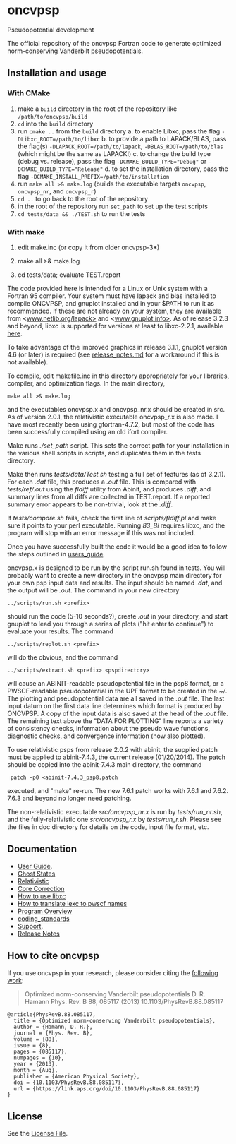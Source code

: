 # oncvpsp

Pseudopotential development

The official repository of the oncvpsp Fortran code to generate
optimized norm-conserving Vanderbilt pseudopotentials.

## Installation and usage

### With CMake
1. make a `build` directory in the root of the repository like `/path/to/oncvpsp/build`
2. `cd` into the `build` directory
3. run `cmake ..` from the `build` directory
  a. to enable Libxc, pass the flag `-DLibxc_ROOT=/path/to/libxc`
  b. to provide a path to LAPACK/BLAS, pass the flag(s) `-DLAPACK_ROOT=/path/to/lapack`, `-DBLAS_ROOT=/path/to/blas` (which might be the same as LAPACK!)
  c. to change the build type (debug vs. release), pass the flag `-DCMAKE_BUILD_TYPE="Debug"` or `-DCMAKE_BUILD_TYPE="Release"`
  d. to set the installation directory, pass the flag `-DCMAKE_INSTALL_PREFIX=/path/to/installation`
4. run `make all >& make.log` (builds the executable targets `oncvpsp`, `oncvpsp_nr`, and `oncvpsp_r`)
5. `cd ..` to go back to the root of the repository
6. in the root of the repository run `set_path` to set up the test scripts
7. `cd tests/data && ./TEST.sh` to run the tests

### With make
1. edit make.inc (or copy it from older oncvpsp-3*)

2. make all >& make.log

3. cd tests/data; evaluate TEST.report

The code provided here is intended for a Linux or Unix system with a Fortran 95 compiler.
Your system must have lapack and blas installed to compile ONCVPSP, and
gnuplot installed and in your $PATH to run it as recommended.  If these are
not already on your system, they are available from <www.netlib.org/lapack>
and <www.gnuplot.info>. As of release 3.2.3 and beyond, libxc is supported
for versions at least to libxc-2.2.1, available
[here](http://www.tddft.org/programs/octopus/wiki/index.php/Libxc).

To take advantage of the improved graphics in release 3.1.1, gnuplot
version 4.6 (or later) is required (see [release_notes.md](doc/release_notes.md)
for a workaround if this is not available).

To compile, edit makefile.inc in this directory appropriately for your
libraries, compiler, and optimization flags. In the main directory,

    make all >& make.log

and the executables oncvpsp.x and oncvpsp_nr.x should be created in src.
As of version 2.0.1, the relativistic executable oncvpsp_r.x is also made.
I have most recently been using gfortran-4.7.2, but most of the code has
been successfully compiled using an old ifort compiler.

Make runs *./set_path* script. This sets the correct path for your installation
in the various shell scripts in scripts, and duplicates them in the tests directory.

Make then runs *tests/data/Test.sh* testing a full set of features (as of
3.2.1). For each *<prefix>.dat* file, this produces a *<prefix>.out* file.
This is compared with *tests/ref/<prefix>.out* using the *fldiff* utility from
Abinit, and produces *<prefix>.diff*, and summary lines from all  diffs
are collected in TEST.report.  If a reported summary error appears to be
non-trivial, look at the *<prefix>.diff*.

If *tests/compare.sh* fails, check the first line of *scripts/fldiff.pl*
and make sure it points to your perl executable. Running *83_Bi* requires
libxc, and the program will stop with an error message if this was not included.

Once you have successfully built the code it would be a good idea to
follow the steps outlined in [users_guide](doc/users_guide.md).

oncvpsp.x is designed to be run by the script run.sh found in tests.
You will probably want to create a new directory in the oncvpsp main
directory for your own psp input data and results.  The input should be
named *<prefix>.dat*, and the output will be *<prefix>.out*. The command
in your new directory

    ../scripts/run.sh <prefix>

should run the code (5-10 seconds?), create *<prefix>.out* in your directory,
and start gnuplot to lead you through a series of plots ("hit enter to
continue") to evaluate your results.
The command

    ../scripts/replot.sh <prefix>

will do the obvious, and the command

    ../scripts/extract.sh <prefix> <pspdirectory>

will cause an ABINIT-readable pseudopotential file in the psp8 format, or a
PWSCF-readable pseudopotential in the UPF format to be created in the
*~/<pspdirectory>*.  The plotting and pseudopotential data are all saved in the
*<prefix>.out* file.  The last input datum on the first data line determines
which format is produced by ONCVPSP.  A copy of the input data is also
saved at the head of the *<prefix>.out* file.  The remaining text above the
"DATA FOR PLOTTING" line reports a variety of consistency checks, information
about the pseudo wave functions, diagnostic checks, and convergence
information (now also plotted).

To use relativistic psps from release 2.0.2 with abinit, the supplied patch
must be applied to abinit-7.4.3, the current release (01/20/2014).  The
patch should be copied into the abinit-7.4.3 main directory, the command

     patch -p0 <abinit-7.4.3_psp8.patch

executed, and "make" re-run.  The new 7.6.1 patch works with 7.6.1 and 7.6.2.
7.6.3 and beyond no longer need patching.

The non-relativistic executable *src/oncvpsp_nr.x* is run by *tests/run_nr.sh*,
and the fully-relativistic one *src/oncvpsp_r.x* by *tests/run_r.sh*.
Please see the files in doc directory for details on the code, input file format, etc.

## Documentation

* [User Guide](./doc/users_guide.md).
* [Ghost States](./doc/ghosts.md)
* [Relativistic](./doc/relativistic.md)
* [Core Correction](./doc/core_correction.md)
* [How to use libxc](./doc/libxc_use.md)
* [How to translate iexc to pwscf names](./doc/pwscf_exc.md)
* [Program Overview](./doc/program_overview.md)
* [coding_standards](./doc/coding_standards.md)
* [Support](./SUPPORT.md).
* [Release Notes](./doc/release_notes.md)

## How to cite oncvpsp

If you use oncvpsp in your research, please consider citing the
[following work](https://journals.aps.org/prb/abstract/10.1103/PhysRevB.88.085117):

> Optimized norm-conserving Vanderbilt pseudopotentials
    D. R. Hamann
    Phys. Rev. B 88, 085117 (2013)
    10.1103/PhysRevB.88.085117

```
@article{PhysRevB.88.085117,
  title = {Optimized norm-conserving Vanderbilt pseudopotentials},
  author = {Hamann, D. R.},
  journal = {Phys. Rev. B},
  volume = {88},
  issue = {8},
  pages = {085117},
  numpages = {10},
  year = {2013},
  month = {Aug},
  publisher = {American Physical Society},
  doi = {10.1103/PhysRevB.88.085117},
  url = {https://link.aps.org/doi/10.1103/PhysRevB.88.085117}
}
```

## License

See the [License File](./COPYING).
